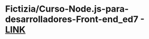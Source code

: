 # Fictizia/Curso-Node.js-para-desarrolladores-Front-end_ed7 - [LINK](https://github.com/Fictizia/Curso-Node.js-para-desarrolladores-Front-end_ed7)

